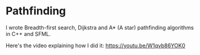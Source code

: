 # Pathfinding
I wrote Breadth-first search, Dijkstra and A* (A star) pathfinding algorithms in C++ and SFML.

Here's the video explaining how I did it: https://youtu.be/W1qvb86YOK0
